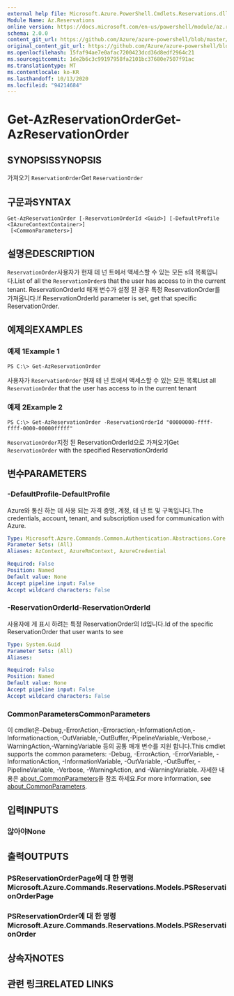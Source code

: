 ```yaml
---
external help file: Microsoft.Azure.PowerShell.Cmdlets.Reservations.dll-Help.xml
Module Name: Az.Reservations
online version: https://docs.microsoft.com/en-us/powershell/module/az.reservations/get-azreservationorder
schema: 2.0.0
content_git_url: https://github.com/Azure/azure-powershell/blob/master/src/Reservations/Reservations/help/Get-AzReservationOrder.md
original_content_git_url: https://github.com/Azure/azure-powershell/blob/master/src/Reservations/Reservations/help/Get-AzReservationOrder.md
ms.openlocfilehash: 15faf94ae7e0afac7200423dcd36d8edf2964c21
ms.sourcegitcommit: 1de2b6c3c99197958fa2101bc37680e7507f91ac
ms.translationtype: MT
ms.contentlocale: ko-KR
ms.lasthandoff: 10/13/2020
ms.locfileid: "94214684"
---
```

# <span data-ttu-id="8eb83-101">Get-AzReservationOrder</span><span class="sxs-lookup"><span data-stu-id="8eb83-101">Get-AzReservationOrder</span></span>

## <span data-ttu-id="8eb83-102">SYNOPSIS</span><span class="sxs-lookup"><span data-stu-id="8eb83-102">SYNOPSIS</span></span>
<span data-ttu-id="8eb83-103">가져오기 `ReservationOrder`</span><span class="sxs-lookup"><span data-stu-id="8eb83-103">Get `ReservationOrder`</span></span>

## <span data-ttu-id="8eb83-104">구문과</span><span class="sxs-lookup"><span data-stu-id="8eb83-104">SYNTAX</span></span>

```
Get-AzReservationOrder [-ReservationOrderId <Guid>] [-DefaultProfile <IAzureContextContainer>]
 [<CommonParameters>]
```

## <span data-ttu-id="8eb83-105">설명은</span><span class="sxs-lookup"><span data-stu-id="8eb83-105">DESCRIPTION</span></span>
<span data-ttu-id="8eb83-106">`ReservationOrder`사용자가 현재 테 넌 트에서 액세스할 수 있는 모든 s의 목록입니다.</span><span class="sxs-lookup"><span data-stu-id="8eb83-106">List of all the `ReservationOrder`s that the user has access to in the current tenant.</span></span> <span data-ttu-id="8eb83-107">ReservationOrderId 매개 변수가 설정 된 경우 특정 ReservationOrder를 가져옵니다.</span><span class="sxs-lookup"><span data-stu-id="8eb83-107">If ReservationOrderId parameter is set, get that specific ReservationOrder.</span></span>

## <span data-ttu-id="8eb83-108">예제의</span><span class="sxs-lookup"><span data-stu-id="8eb83-108">EXAMPLES</span></span>

### <span data-ttu-id="8eb83-109">예제 1</span><span class="sxs-lookup"><span data-stu-id="8eb83-109">Example 1</span></span>
```
PS C:\> Get-AzReservationOrder
```

<span data-ttu-id="8eb83-110">사용자가 `ReservationOrder` 현재 테 넌 트에서 액세스할 수 있는 모든 목록</span><span class="sxs-lookup"><span data-stu-id="8eb83-110">List all `ReservationOrder` that the user has access to in the current tenant</span></span>

### <span data-ttu-id="8eb83-111">예제 2</span><span class="sxs-lookup"><span data-stu-id="8eb83-111">Example 2</span></span>
```
PS C:\> Get-AzReservationOrder -ReservationOrderId "00000000-ffff-ffff-0000-00000fffff"
```

<span data-ttu-id="8eb83-112">`ReservationOrder`지정 된 ReservationOrderId으로 가져오기</span><span class="sxs-lookup"><span data-stu-id="8eb83-112">Get `ReservationOrder` with the specified ReservationOrderId</span></span>

## <span data-ttu-id="8eb83-113">변수</span><span class="sxs-lookup"><span data-stu-id="8eb83-113">PARAMETERS</span></span>

### <span data-ttu-id="8eb83-114">-DefaultProfile</span><span class="sxs-lookup"><span data-stu-id="8eb83-114">-DefaultProfile</span></span>
<span data-ttu-id="8eb83-115">Azure와 통신 하는 데 사용 되는 자격 증명, 계정, 테 넌 트 및 구독입니다.</span><span class="sxs-lookup"><span data-stu-id="8eb83-115">The credentials, account, tenant, and subscription used for communication with Azure.</span></span>

```yaml
Type: Microsoft.Azure.Commands.Common.Authentication.Abstractions.Core.IAzureContextContainer
Parameter Sets: (All)
Aliases: AzContext, AzureRmContext, AzureCredential

Required: False
Position: Named
Default value: None
Accept pipeline input: False
Accept wildcard characters: False
```

### <span data-ttu-id="8eb83-116">-ReservationOrderId</span><span class="sxs-lookup"><span data-stu-id="8eb83-116">-ReservationOrderId</span></span>
<span data-ttu-id="8eb83-117">사용자에 게 표시 하려는 특정 ReservationOrder의 Id입니다.</span><span class="sxs-lookup"><span data-stu-id="8eb83-117">Id of the specific ReservationOrder that user wants to see</span></span>

```yaml
Type: System.Guid
Parameter Sets: (All)
Aliases:

Required: False
Position: Named
Default value: None
Accept pipeline input: False
Accept wildcard characters: False
```

### <span data-ttu-id="8eb83-118">CommonParameters</span><span class="sxs-lookup"><span data-stu-id="8eb83-118">CommonParameters</span></span>
<span data-ttu-id="8eb83-119">이 cmdlet은-Debug,-ErrorAction,-Erroraction,-InformationAction,-Informationaction,-OutVariable,-OutBuffer,-PipelineVariable,-Verbose,-WarningAction,-WarningVariable 등의 공통 매개 변수를 지원 합니다.</span><span class="sxs-lookup"><span data-stu-id="8eb83-119">This cmdlet supports the common parameters: -Debug, -ErrorAction, -ErrorVariable, -InformationAction, -InformationVariable, -OutVariable, -OutBuffer, -PipelineVariable, -Verbose, -WarningAction, and -WarningVariable.</span></span> <span data-ttu-id="8eb83-120">자세한 내용은 [about_CommonParameters](http://go.microsoft.com/fwlink/?LinkID=113216)을 참조 하세요.</span><span class="sxs-lookup"><span data-stu-id="8eb83-120">For more information, see [about_CommonParameters](http://go.microsoft.com/fwlink/?LinkID=113216).</span></span>

## <span data-ttu-id="8eb83-121">입력</span><span class="sxs-lookup"><span data-stu-id="8eb83-121">INPUTS</span></span>

### <span data-ttu-id="8eb83-122">않아야</span><span class="sxs-lookup"><span data-stu-id="8eb83-122">None</span></span>

## <span data-ttu-id="8eb83-123">출력</span><span class="sxs-lookup"><span data-stu-id="8eb83-123">OUTPUTS</span></span>

### <span data-ttu-id="8eb83-124">PSReservationOrderPage에 대 한 명령</span><span class="sxs-lookup"><span data-stu-id="8eb83-124">Microsoft.Azure.Commands.Reservations.Models.PSReservationOrderPage</span></span>

### <span data-ttu-id="8eb83-125">PSReservationOrder에 대 한 명령</span><span class="sxs-lookup"><span data-stu-id="8eb83-125">Microsoft.Azure.Commands.Reservations.Models.PSReservationOrder</span></span>

## <span data-ttu-id="8eb83-126">상속자</span><span class="sxs-lookup"><span data-stu-id="8eb83-126">NOTES</span></span>

## <span data-ttu-id="8eb83-127">관련 링크</span><span class="sxs-lookup"><span data-stu-id="8eb83-127">RELATED LINKS</span></span>
